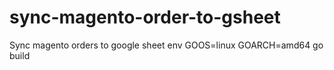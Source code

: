 # sync-magento-order-to-gsheet
Sync magento orders to google sheet
env GOOS=linux GOARCH=amd64 go build
